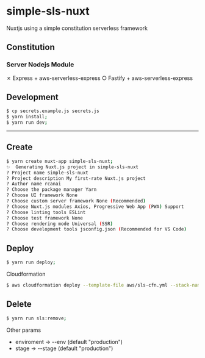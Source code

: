 # simple-sls-nuxt

Nuxtjs using a simple constitution serverless framework

## Constitution

### Server Nodejs Module

✗ Express + aws-serverless-express 
○ Fastify + aws-serverless-express 

## Development

```bash
$ cp secrets.example.js secrets.js
$ yarn install;
$ yarn run dev;
```
___

## Create

```bash
$ yarn create nuxt-app simple-sls-nuxt;
✨  Generating Nuxt.js project in simple-sls-nuxt
? Project name simple-sls-nuxt
? Project description My first-rate Nuxt.js project
? Author name rcanai
? Choose the package manager Yarn
? Choose UI framework None
? Choose custom server framework None (Recommended)
? Choose Nuxt.js modules Axios, Progressive Web App (PWA) Support
? Choose linting tools ESLint
? Choose test framework None
? Choose rendering mode Universal (SSR)
? Choose development tools jsconfig.json (Recommended for VS Code)
```

## Deploy

```bash
$ yarn run deploy;
```

Cloudformation

```bash
$ aws cloudformation deploy --template-file aws/sls-cfn.yml --stack-name SimpleSlsNuxtCfn --parameter-overrides SlsStage=production SlsRestApiId=XXX ApiKey=XXX --profile XXX;
```

## Delete

```bash
$ yarn run sls:remove;
```

Other params  
- enviroment -> --env   (default "production")
- stage      -> --stage (default "production")

